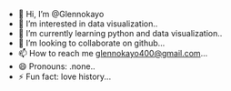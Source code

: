 - 👋 Hi, I’m @Glennokayo
- 👀 I’m interested in data visualization..
- 🌱 I’m currently learning python and data visualization..
- 💞️ I’m looking to collaborate on github...
- 📫 How to reach me glennokayo400@gmail.com...
- 😄 Pronouns: .none..
- ⚡ Fun fact: love history...

<!---
Glennokayo/Glennokayo is a ✨ special ✨ repository because its `README.md` (this file) appears on your GitHub profile.
You can click the Preview link to take a look at your changes.
--->
